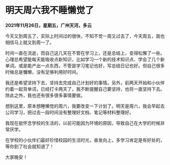 # 明天周六我不睡懒觉了

**2021年11月26日，星期五，广州天河，多云**


今天又到周五了，实际上时间过的很快，不知不觉一周又过去了，今天周五，我也相信马上就又到周一了。


时间一直在流逝，而自己这几天在不管在学习上，还是总结上，变得松懈了一些。心理总希望能每天能吸收点新知识，比如学习一个新的技术知识点、学会了几个新单词。或是能产出一点东西，不管是学习笔记也好，写总结日记也好。但自己很多时候总是慵懒，没有足够利用好时间。


我还是希望坚持下去，坚持去完成自己计划好的事情。另外，前两天开始和小伙伴约着一起背单词，已经打卡两天了，我不断提醒自己要坚持，也将一直坚持下去。除此之外，我也还有很多很多事情要做。


想到这里，原本想睡懒觉的周六，我要改变一下计划了。明天是周六，我会早起去公司学习，把过去一段时间没有整理好文档、笔记等材料整理好。


我现在挺怀念学校的生活的，以前可能因为环境的原因，导致自己在大学的时候非常厌学。

在学校的小伙伴们最好珍惜校园的生活时光，奋发向上，多学习肯定是有好处的，等你到了社会就知道了！

大家晚安！